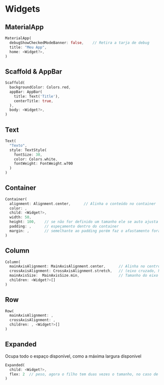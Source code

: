 # Widgets

## MaterialApp

```dart
MaterialApp(
  debugShowCheckedModeBanner: false,    // Retira a tarja de debug
  title: "Meu App",
  home: <Widget?>,
)
```

## Scaffold & AppBar

```dart
Scaffold(
  backgroundColor: Colors.red,
  appBar: AppBar(
    title: Text('Title'),
    centerTitle: true,
  ),
  body: <Widget?>,
)
```

## Text

```dart
Text(
  "Texto",
  style: TextStyle(
    fontSize: 30,
    color: Colors.white,
    fontWeight: FontWeight.w700
  )
)
```

## Container

```dart
Container(
  alignment: Alignment.center,		// Alinha o conteúdo no container
  color: ,
  child: <Widget?>,
  width: 50,
  height: 100,    // se não for definido um tamanho ele se auto ajusta ao conteúdo
  padding: ,      // espeçamento dentro do container
  margin: ,       // semelhante ao padding porém faz o afastamento fora do container
)
```

## Column

```dart
Column(
  mainAxisAlignment: MainAxisAlignment.center,      // Alinha no centro da coluna
  crossAxisAlignment: CrossAxisAlignment.stretch,   // (eixo cruzado, horizontal) Tenta ocupar a máxima largura
  mainAxisSize:  MainAxisSize.min,                  // Tamanho do eixo principal, o minimo possível, assim a coluna não ocupa a tela toda
  children: <Widget?>[]
)
```

## Row

```dart
Row(
  mainAxisAlignment: ,
  crossAxisAlignment: ,
  children: , <Widget?>[]
)
```

## Expanded

Ocupa todo o espaço disponível, como a máxima largura disponivel

```dart
Expanded(
  child: <Widget?>,
  flex:	2  // peso, agora o filho tem duas vezes o tamanho, no caso de estar em	uma row com mais um Expanded
)
```
